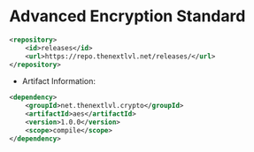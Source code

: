 # Advanced Encryption Standard
```xml
<repository>
    <id>releases</id>
    <url>https://repo.thenextlvl.net/releases/</url>
</repository>
```
 * Artifact Information:
```xml
<dependency>
    <groupId>net.thenextlvl.crypto</groupId>
    <artifactId>aes</artifactId>
    <version>1.0.0</version>
    <scope>compile</scope>
</dependency>
 ```
